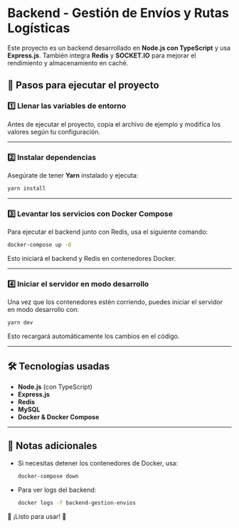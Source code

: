 # Backend - Gestión de Envíos y Rutas Logísticas

Este proyecto es un backend desarrollado en **Node.js con TypeScript** y usa **Express.js**. También integra **Redis** y **SOCKET.IO** para mejorar el rendimiento y almacenamiento en caché.

## 🚀 Pasos para ejecutar el proyecto

### 1️⃣ Llenar las variables de entorno

Antes de ejecutar el proyecto, copia el archivo de ejemplo y modifica los valores según tu configuración.

---

### 2️⃣ Instalar dependencias

Asegúrate de tener **Yarn** instalado y ejecuta:

```sh
yarn install
```

---

### 3️⃣ Levantar los servicios con Docker Compose

Para ejecutar el backend junto con Redis, usa el siguiente comando:

```sh
docker-compose up -d
```

Esto iniciará el backend y Redis en contenedores Docker.

---

### 4️⃣ Iniciar el servidor en modo desarrollo

Una vez que los contenedores estén corriendo, puedes iniciar el servidor en modo desarrollo con:

```sh
yarn dev
```

Esto recargará automáticamente los cambios en el código.

---

## 🛠 Tecnologías usadas

- **Node.js** (con TypeScript)
- **Express.js**
- **Redis**
- **MySQL**
- **Docker & Docker Compose**

---

## 📌 Notas adicionales

- Si necesitas detener los contenedores de Docker, usa:
  ```sh
  docker-compose down
  ```
- Para ver logs del backend:
  ```sh
  docker logs -f backend-gestion-envios
  ```

🚀 ¡Listo para usar! 🎯
